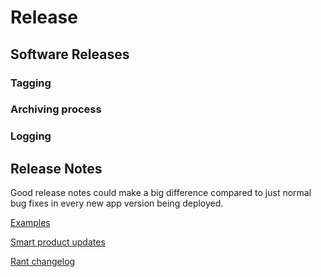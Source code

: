 # Release


## Software Releases

### Tagging

### Archiving process


### Logging




## Release Notes


Good release notes could make a big difference compared to just normal bug fixes in every new app version being deployed.


[Examples](https://www.appcues.com/blog/release-notes-examples)

[Smart product updates](https://announcekit.app/blog/5-smart-ways-to-announce-product-updates/)


[Rant changelog](https://piunikaweb.com/2021/06/13/opinion-hey-devs-give-us-proper-update-changelogs-release-notes/)